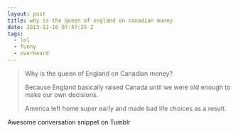 ```yaml
---
layout: post
title: why is the queen of england on canadian money
date: 2013-12-16 07:47:25 Z
tags:
  - lol
  - funny
  - overheard
---
```

> Why is the queen of England on Canadian money?
> 
> Because England basically raised Canada until we were old enough to make our own decisions.
> 
> America left home super early and made bad life choices as a result.

Awesome conversation snippet on Tumblr

